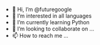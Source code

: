 - 👋 Hi, I’m @futuregoogle
- 👀 I’m interested in all languages
- 🌱 I’m currently learning Python
- 💞️ I’m looking to collaborate on ...
- 📫 How to reach me ...

<!---
futuregoogle/futuregoogle is a ✨ special ✨ repository because its `README.md` (this file) appears on your GitHub profile.
You can click the Preview link to take a look at your changes.
--->
